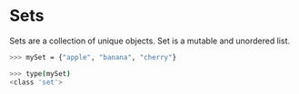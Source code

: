 # Sets
Sets are a collection of unique objects. Set is a mutable and unordered list.

```bash
>>> mySet = {"apple", "banana", "cherry"}

>>> type(mySet)
<class 'set'>
```